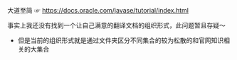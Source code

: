 大道至简 ☞ https://docs.oracle.com/javase/tutorial/index.html

事实上我还没有找到一个让自己满意的翻译文档的组织形式，此问题暂且存疑～
- 但是当前的组织形式就是通过文件夹区分不同集合的较为松散的和官网知识相关的大集合